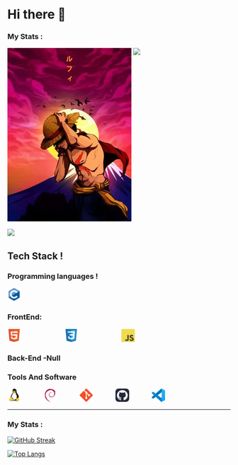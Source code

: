 
# Hi there 👋

### My Stats :
<div>
<img  src="luffy.webp">
    
<img align="top" style="width: 59%" src="http://github-readme-streak-stats.herokuapp.com?user=nooman57554&theme=dark&background=000000">
 
</div>
 

    

    







![](https://komarev.com/ghpvc/?username=nooman57554&color=green)

## Tech Stack !

### Programming languages !
<div>
    <img src="https://github.com/devicons/devicon/blob/master/icons/c/c-original.svg" alt="C programming Language logo" title="c language" width="6%" /></div>
  
  
### 
### FrontEnd:
  <div>
     <img src="https://github.com/devicons/devicon/blob/master/icons/html5/html5-original.svg" alt="HTML5 logo" title="HTML5" width="6%" />&nbsp;&nbsp;&nbsp;&nbsp;&nbsp;&nbsp;&nbsp;&nbsp;&nbsp;&nbsp;&nbsp;&nbsp;&nbsp;&nbsp;&nbsp;&nbsp;&nbsp;&nbsp;&nbsp;&nbsp;&nbsp;&nbsp;&nbsp;&nbsp;
    <img src="https://github.com/devicons/devicon/blob/master/icons/css3/css3-original.svg" alt="CSS3 logo" title="CSS3" width="6%" />&nbsp;&nbsp;&nbsp;&nbsp;&nbsp;&nbsp;&nbsp;&nbsp;&nbsp;&nbsp;&nbsp;&nbsp;&nbsp;&nbsp;&nbsp;&nbsp;&nbsp;&nbsp;&nbsp;&nbsp;&nbsp;&nbsp;&nbsp;&nbsp;
    <img src="https://github.com/devicons/devicon/blob/master/icons/javascript/javascript-original.svg" alt="JS logo" title="JS" width="6%" />&nbsp;&nbsp;&nbsp;&nbsp;&nbsp;&nbsp;&nbsp;&nbsp;&nbsp;&nbsp;&nbsp;&nbsp;&nbsp;&nbsp;&nbsp;&nbsp;&nbsp;&nbsp;&nbsp;&nbsp;&nbsp;&nbsp;&nbsp;&nbsp;
  </div>
  
  ### Back-End -Null
  
  ### Tools And Software
  <div>
    <img src="https://github.com/devicons/devicon/blob/master/icons/linux/linux-original.svg" title="linux" alt="linux logo" width="6%"/>&nbsp;&nbsp;&nbsp;&nbsp;&nbsp;&nbsp;&nbsp;&nbsp;&nbsp;&nbsp;&nbsp;&nbsp;
    <img src="https://github.com/devicons/devicon/blob/master/icons/debian/debian-original.svg" title="debian" alt="debian logo" width="6%"/>&nbsp;&nbsp;&nbsp;&nbsp;&nbsp;&nbsp;&nbsp;&nbsp;&nbsp;&nbsp;&nbsp;&nbsp;
    <img src="https://github.com/devicons/devicon/blob/master/icons/git/git-original.svg" title="git" alt="git logo" width="6%"/>&nbsp;&nbsp;&nbsp;&nbsp;&nbsp;&nbsp;&nbsp;&nbsp;&nbsp;&nbsp;&nbsp;&nbsp;
    <img src="https://github.com/tandpfun/skill-icons/blob/main/icons/Github-Dark.svg" title="github" alt="github logo" width="6%"/>&nbsp;&nbsp;&nbsp;&nbsp;&nbsp;&nbsp;&nbsp;&nbsp;&nbsp;&nbsp;&nbsp;&nbsp;
    <img src="https://github.com/devicons/devicon/blob/master/icons/vscode/vscode-original.svg" title="VSCode" alt="VSCode logo" width="6%"/>
  </div>
  
  ----
  
  ### My Stats :
[![GitHub Streak](http://github-readme-streak-stats.herokuapp.com?user=nooman57554&theme=dark&background=000000)](https://git.io/streak-stats)


[![Top Langs](https://github-readme-stats.vercel.app/api/top-langs/?username=nooman57554&layout=compact&theme=vision-friendly-dark)](https://github.com/nooman57554/github-readme-stats)
